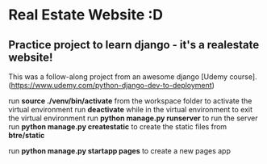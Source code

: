 # Real Estate Website :D
## Practice project to learn django - it's a realestate website!
This was a follow-along project from an awesome django [Udemy course].(https://www.udemy.com/python-django-dev-to-deployment)


run **source ./venv/bin/activate** from the workspace folder to activate the virtual environment
run **deactivate** while in the virtual environment to exit the virtual environment
run **python manage.py runserver** to run the server
run **python manage.py createstatic** to create the static files from **btre/static**

run **python manage.py startapp pages** to create a new pages app